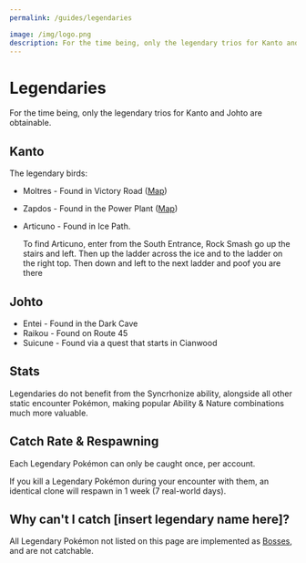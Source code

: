 ```yaml
---
permalink: /guides/legendaries

image: /img/logo.png
description: For the time being, only the legendary trios for Kanto and Johto are obtainable.
---
```


# Legendaries

For the time being, only the legendary trios for Kanto and Johto are obtainable.

## Kanto

The legendary birds:

* Moltres - Found in Victory Road ([Map](/img/moltres.png))
* Zapdos - Found in the Power Plant ([Map](/img/zapdos.png))
* Articuno - Found in Ice Path.

  To find Articuno, enter from the South Entrance, Rock Smash go up the stairs and left. Then up the ladder across the ice and to the ladder on the right top. Then down and left to the next ladder and poof you are there

## Johto

* Entei - Found in the Dark Cave
* Raikou - Found on Route 45
* Suicune - Found via a quest that starts in Cianwood

## Stats

Legendaries do not benefit from the Syncrhonize ability, alongside all other
static encounter Pokémon, making popular Ability & Nature combinations much more
valuable.

## Catch Rate & Respawning

Each Legendary Pokémon can only be caught once, per account.

If you kill a Legendary Pokémon during your encounter with them, an identical
clone will respawn in 1 week (7 real-world days).

## Why can't I catch [insert legendary name here]?

All Legendary Pokémon not listed on this page are implemented as
[Bosses](/guides/bosses), and are not catchable.
